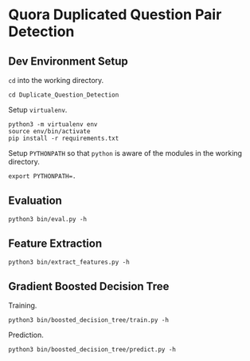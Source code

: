 # Quora Duplicated Question Pair Detection
## Dev Environment Setup
`cd` into the working directory.
```
cd Duplicate_Question_Detection
```
Setup `virtualenv`.
```
python3 -m virtualenv env
source env/bin/activate
pip install -r requirements.txt
```
Setup `PYTHONPATH` so that `python` is aware of the modules in the working directory.
```
export PYTHONPATH=.
```
## Evaluation
```
python3 bin/eval.py -h
```
## Feature Extraction
```
python3 bin/extract_features.py -h
```
## Gradient Boosted Decision Tree
Training.
```
python3 bin/boosted_decision_tree/train.py -h
```
Prediction.
```
python3 bin/boosted_decision_tree/predict.py -h
```